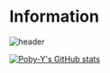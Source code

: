 # Information

![header](https://capsule-render.vercel.app/api?type=soft&color=auto&height=200&section=header&text=Hi+there+👋&fontSize=50)

[![Poby-Y's GitHub stats](https://github-readme-stats.vercel.app/api?username=Poby-Y)](https://github.com/anuraghazra/github-readme-stats)

